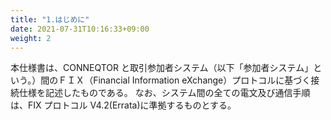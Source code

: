 ```yaml
---
title: "1.はじめに"
date: 2021-07-31T10:16:33+09:00
weight: 2
---
```


本仕様書は、CONNEQTOR と取引参加者システム（以下「参加者システム」という。）間のＦＩＸ（Financial Information eXchange）プロトコルに基づく接続仕様を記述したものである。
なお、システム間の全ての電文及び通信手順は、FIX プロトコル V4.2(Errata)に準拠するものとする。


